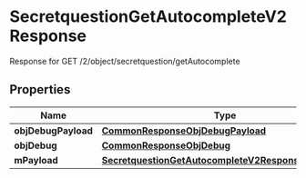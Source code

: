 

# SecretquestionGetAutocompleteV2Response

Response for GET /2/object/secretquestion/getAutocomplete

## Properties

| Name | Type | Description | Notes |
|------------ | ------------- | ------------- | -------------|
|**objDebugPayload** | [**CommonResponseObjDebugPayload**](CommonResponseObjDebugPayload.md) |  |  |
|**objDebug** | [**CommonResponseObjDebug**](CommonResponseObjDebug.md) |  |  [optional] |
|**mPayload** | [**SecretquestionGetAutocompleteV2ResponseMPayload**](SecretquestionGetAutocompleteV2ResponseMPayload.md) |  |  |



